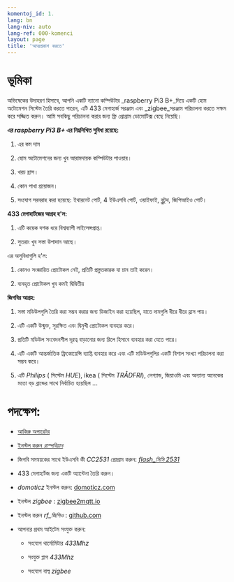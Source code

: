 ```yaml
---
komentoj_id: 1.
lang: bn
lang-niv: auto
lang-ref: 000-komenci
layout: page
title: 'আত্মপ্রকাশ করতে'
---
```


# ভূমিকা
অভিষেকের উদাহরণ হিসাবে, আপনি একটি ন্যানো কম্পিউটার _raspberry Pi3 B+_দিয়ে একটি হোম অটোমেশন সিস্টেম তৈরি করতে পারেন, এটি 433 মেগাহার্জ সরঞ্জাম এবং _zigbee_সরঞ্জাম পরিচালনা করতে সক্ষম করে সজ্জিত করুন। আমি সবকিছু পরিচালনা করার জন্য ফ্রি প্রোগ্রাম ডোমোটিক্স বেছে নিয়েছি।

**এর _raspberry Pi3 B+_ এর নিম্নলিখিত সুবিধা রয়েছে:**

 1. এর কম দাম


 2. হোম অটোমেশনের জন্য খুব আরামদায়ক কম্পিউটার পাওয়ার।


 3. খরচ হ্রাস।


 4. কোন পাখা প্রয়োজন।


 5. সংযোগ সরবরাহ করা হয়েছে: ইথারনেট পোর্ট, 4 ইউএসবি পোর্ট, ওয়াইফাই, ব্লুটুথ, জিপিআইও পোর্ট।




**433 মেগাহার্টজের আগ্রহ হ'ল:**

 1. এটি কয়েক দশক ধরে বিশ্বব্যাপী লাইসেন্সপ্রাপ্ত।


 2. সুতরাং খুব সস্তা উপাদান আছে।



 
এর অসুবিধাগুলি হ'ল:

 1. কোনও সংজ্ঞায়িত প্রোটোকল নেই, প্রতিটি প্রস্তুতকারক যা চান তাই করেন।


 2. ব্যবহৃত প্রোটোকল খুব কমই দ্বিদ্বিতীয়




**জিগবির আগ্রহ:**

 1. সস্তা মডিউলগুলি তৈরি করা সম্ভব করার জন্য ডিজাইন করা হয়েছিল, যাতে দামগুলি ধীরে ধীরে হ্রাস পায়।


 1. এটি একটি উন্মুক্ত, সুরক্ষিত এবং দ্বিমুখী প্রোটোকল ব্যবহার করে।


 1. প্রতিটি মডিউল সংবেদনশীল দূরত্ব বাড়ানোর জন্য রিলে হিসাবে ব্যবহার করা যেতে পারে।


 1. এটি একটি আন্তর্জাতিক ফ্রিকোয়েন্সি ব্যাপ্তি ব্যবহার করে এবং এটি মডিউলগুলির একটি বিশাল সংখ্যা পরিচালনা করা সম্ভব করে।


 1. এটি  _Philips_  ( সিস্টেম  _HUE_), ikea  ( সিস্টেম  _TRÅDFRI_), লেগ্যান্ড, জিয়াওমি এবং অন্যান্য অনেকের মতো বড় ব্রান্ডের সাথে নির্বাচিত হয়েছিল ... 




# পদক্ষেপ:

* [আকিরু অপারেটর](_posts/2020-08-31-aparataro.md)


* [ইনস্টল করুন _রাস্পবিয়ান_](_posts/2020-12-22-instali_raspbian.md)


* জিগবি সমন্বয়কের সাথে ইউএসবি কী _CC2531_  প্রোগ্রাম করুন: [  _flash_সিসি 2531_](https://jmichault.github.io/flash_cc2531-dok/)


* 433 মেগাহার্টজ জন্য একটি অ্যান্টেনা তৈরি করুন।


*  _domoticz_ ইনস্টল করুন: [domoticz.com](https://www.domoticz.com/wiki/Raspberry_Pi)
  


* ইনস্টল _zigbee_ : [zigbee2mqtt.io](https://www.zigbee2mqtt.io/getting_started/running_zigbee2mqtt.html)


* ইনস্টল করুন _rf_জিপিও_ : [github.com](https://github.com/jmichault/rf_gpio/blob/master/LeguMin.md)
  


* আপনার প্রথম আইটেম সংযুক্ত করুন:  


  * সংযোগ থার্মোমিটার _433Mhz_


  * সংযুক্ত প্লাগ _433Mhz_


  * সংযোগ বাল্ব _zigbee_



